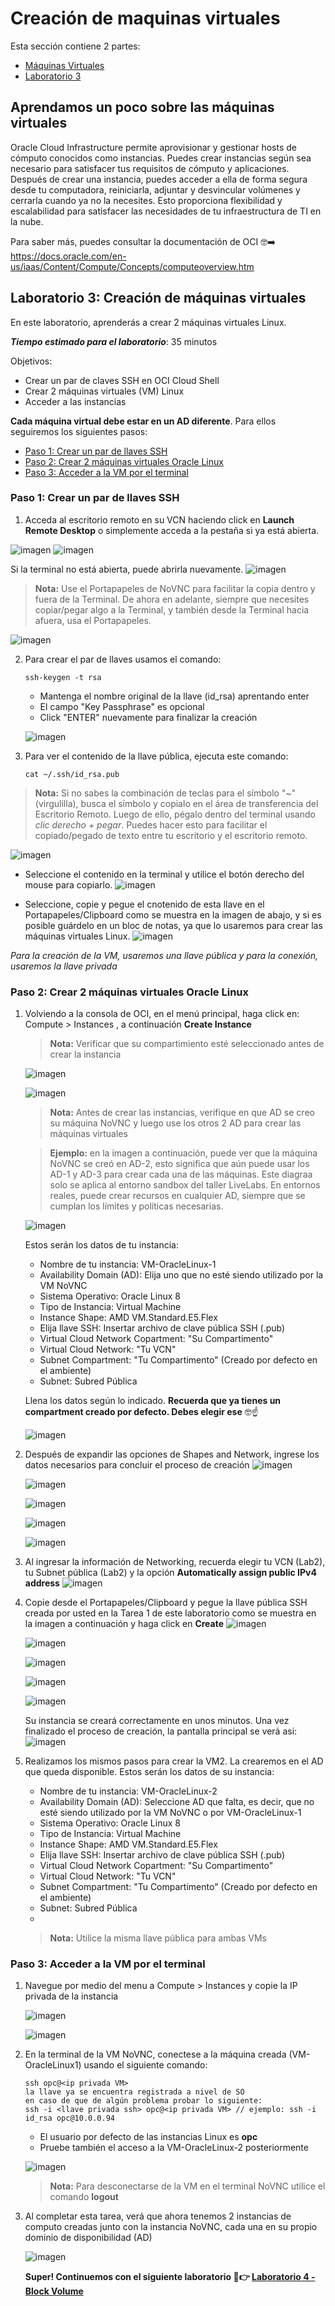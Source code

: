 # Creación de maquinas virtuales

Esta sección contiene 2 partes:
- [Máquinas Virtuales](#aprendamos-un-poco-sobre-las-máquinas-virtuales)
- [Laboratorio 3](#laboratorio-3-creación-de-máquinas-virtuales)

## Aprendamos un poco sobre las máquinas virtuales 

Oracle Cloud Infrastructure permite aprovisionar y gestionar hosts de cómputo conocidos como instancias. Puedes crear instancias según sea necesario para satisfacer tus requisitos de cómputo y aplicaciones. Después de crear una instancia, puedes acceder a ella de forma segura desde tu computadora, reiniciarla, adjuntar y desvincular volúmenes y cerrarla cuando ya no la necesites. Esto proporciona flexibilidad y escalabilidad para satisfacer las necesidades de tu infraestructura de TI en la nube.

Para saber más, puedes consultar la documentación de OCI 🤓➡️ https://docs.oracle.com/en-us/iaas/Content/Compute/Concepts/computeoverview.htm

## Laboratorio 3: Creación de máquinas virtuales

En este laboratorio, aprenderás a crear 2 máquinas virtuales Linux.

_**Tiempo estimado para el laboratorio**_: 35 minutos

Objetivos:
- Crear un par de claves SSH en OCI Cloud Shell
- Crear 2 máquinas virtuales (VM) Linux
- Acceder a las instancias

**Cada máquina virtual debe estar en un AD diferente**. Para ellos seguiremos los siguientes pasos:
- [Paso 1: Crear un par de llaves SSH](#paso-1-crear-un-par-de-llaves-ssh)
- [Paso 2: Crear 2 máquinas virtuales Oracle Linux](#paso-2-crear-2-máquinas-virtuales-oracle-linux)
- [Paso 3: Acceder a la VM por el terminal](#paso-3-acceder-a-la-vm-por-el-terminal)

### Paso 1: Crear un par de llaves SSH

1. Acceda al escritorio remoto en su VCN haciendo click en **Launch Remote Desktop** o simplemente acceda a la pestaña <NoVNC> si ya está abierta. 

 ![imagen](../Lab3-MaquinasVirtuales/imagenes/compute-1.png)
 ![imagen](../Lab3-MaquinasVirtuales/imagenes/compute-2.png)
 
 Si la terminal no está abierta, puede abrirla nuevamente.
 ![imagen](../Lab3-MaquinasVirtuales/imagenes/compute-3.png)
 
 > **Nota:** Use el Portapapeles de NoVNC para facilitar la copia dentro y fuera de la Terminal. De ahora en adelante, siempre que necesites copiar/pegar algo a la Terminal, y también desde la Terminal hacia afuera, usa el Portapapeles.
 
 ![imagen](../Lab3-MaquinasVirtuales/imagenes/compute-4.png)

2. Para crear el par de llaves usamos el comando:

   ```
   ssh-keygen -t rsa
   ```
   - Mantenga el nombre original de la llave (id_rsa) aprentando enter
   - El campo "Key Passphrase" es opcional
   - Click "ENTER" nuevamente para finalizar la creación

   ![imagen](../Lab3-MaquinasVirtuales/imagenes/compute-5.png)

3. Para ver el contenido de la llave pública, ejecuta este comando:
   
   ```
   cat ~/.ssh/id_rsa.pub
   ```
  > **Nota:** Si no sabes la combinación de teclas para el símbolo "~" (virgulilla), busca el símbolo y copialo en el área de transferencia del Escritorio Remoto. Luego de ello, pégalo dentro del terminal usando _clic derecho + pegar_. Puedes hacer esto para facilitar el copiado/pegado de texto entre tu escritorio y el escritorio remoto.

   ![imagen](../Lab3-MaquinasVirtuales/imagenes/compute-6.png)

  * Seleccione el contenido en la terminal y utilice el botón derecho del mouse para copiarlo.
    ![imagen](../Lab3-MaquinasVirtuales/imagenes/compute-7.png)

  * Seleccione, copie y pegue el cnotenido de esta llave en el Portapapeles/Clipboard como se muestra en la imagen de abajo, y si es posible guárdelo en un bloc de notas, ya que lo usaremos para crear las máquinas virtuales Linux.
    ![imagen](../Lab3-MaquinasVirtuales/imagenes/compute-8.png)

    
  _Para la creación de la VM, usaremos una llave pública y para la conexión, usaremos la llave privada_
  
     
### Paso 2: Crear 2 máquinas virtuales Oracle Linux

1. Volviendo a la consola de OCI, en el menú principal, haga click en: Compute > Instances , a continuación **Create Instance**
   > **Nota:** Verificar que su compartimiento esté seleccionado antes de crear la instancia

   ![imagen](../Lab3-MaquinasVirtuales/imagenes/compute-9.png)
   
   ![imagen](../Lab3-MaquinasVirtuales/imagenes/compute-10.png)

   > **Nota:** Antes de crear las instancias, verifique en que AD se creo su máquina NoVNC y luego use los otros 2 AD para crear las máquinas virtuales
   
   > **Ejemplo:** en la imagen a continuación, puede ver que la máquina NoVNC se creó en AD-2, esto significa que aún puede usar los AD-1 y AD-3 para crear cada una de las máquinas. Este diagraa solo se aplica al entorno sandbox del taller LiveLabs. En entornos reales, puede crear recursos en cualquier AD, siempre que se cumplan los límites y políticas necesarias.

   ![imagen](../Lab3-MaquinasVirtuales/imagenes/compute-11.png)

    Estos serán los datos de tu instancia:
    * Nombre de tu instancia: VM-OracleLinux-1
    * Availability Domain (AD): Elija uno que no esté siendo utilizado por la VM NoVNC
    * Sistema Operativo: Oracle Linux 8
    * Tipo de Instancia: Virtual Machine
    * Instance Shape: AMD VM.Standard.E5.Flex
    * Elija llave SSH: Insertar archivo de clave pública SSH (.pub)
    * Virtual Cloud Network Copartment: "Su Compartimento"
    * Virtual Cloud Network: "Tu VCN"
    * Subnet Compartment: "Tu Compartimento" (Creado por defecto en el ambiente)
    * Subnet: Subred Pública

     Llena los datos según lo indicado. **Recuerda que ya tienes un compartment creado por defecto. Debes elegir ese** 🤓☝️
   
   ![imagen](../Lab3-MaquinasVirtuales/imagenes/compute-12.png)

2. Después de expandir las opciones de Shapes and Network, ingrese los datos necesarios para concluir el proceso de creación
   ![imagen](../Lab3-MaquinasVirtuales/imagenes/compute-13.png)

   ![imagen](../Lab3-MaquinasVirtuales/imagenes/compute-14.png)

   ![imagen](../Lab3-MaquinasVirtuales/imagenes/compute-15.png)

   ![imagen](../Lab3-MaquinasVirtuales/imagenes/compute-16.png)

   ![imagen](../Lab3-MaquinasVirtuales/imagenes/compute-17.png)


3. Al ingresar la información de Networking, recuerda elegir tu VCN (Lab2), tu Subnet pública (Lab2) y la opción **Automatically assign public IPv4 address**
   ![imagen](../Lab3-MaquinasVirtuales/imagenes/compute-18.png)
  

4. Copie desde el Portapapeles/Clipboard y pegue la llave pública SSH creada por usted en la Tarea 1 de este laboratorio como se muestra en la imagen a continuación y haga click en **Create**
   ![imagen](../Lab3-MaquinasVirtuales/imagenes/compute-19.png)

   ![imagen](../Lab3-MaquinasVirtuales/imagenes/compute-20.png)

   ![imagen](../Lab3-MaquinasVirtuales/imagenes/compute-21.png)

   ![imagen](../Lab3-MaquinasVirtuales/imagenes/compute-22.png)

   ![imagen](../Lab3-MaquinasVirtuales/imagenes/compute-23.png)

   Su instancia se creará correctamente en unos minutos. Una vez finalizado el proceso de creación, la pantalla principal se verá asi:
   ![imagen](../Lab3-MaquinasVirtuales/imagenes/vm-running.png)

     

6. Realizamos los mismos pasos para crear la VM2. La crearemos en el AD que queda disponible.
   Estos serán los datos de su instancia:
    * Nombre de tu instancia: VM-OracleLinux-2
    * Availability Domain (AD): Seleccione AD que falta, es decir, que no esté siendo utilizado por la VM NoVNC o por VM-OracleLinux-1
    * Sistema Operativo: Oracle Linux 8
    * Tipo de Instancia: Virtual Machine
    * Instance Shape: AMD VM.Standard.E5.Flex
    * Elija llave SSH: Insertar archivo de clave pública SSH (.pub)
    * Virtual Cloud Network Copartment: "Su Compartimento"
    * Virtual Cloud Network: "Tu VCN"
    * Subnet Compartment: "Tu Compartimento" (Creado por defecto en el ambiente)
    * Subnet: Subred Pública
    * 
   > **Nota:** Utilice la misma llave pública para ambas VMs
   

  ### Paso 3: Acceder a la VM por el terminal

  1. Navegue por medio del menu a Compute > Instances y copie la IP privada de la instancia
     
     ![imagen](../Lab3-MaquinasVirtuales/imagenes/compute-9.png)

     ![imagen](../Lab3-MaquinasVirtuales/imagenes/compute-25.png)

     

  2. En la terminal de la VM NoVNC, conectese a la máquina creada (VM-OracleLinux1) usando el siguiente comando:

     ```
     ssh opc@<ip privada VM>
     la llave ya se encuentra registrada a nivel de SO
     en caso de que de algún problema probar lo siguiente:
     ssh -i <llave privada ssh> opc@<ip privada VM> // ejemplo: ssh -i id_rsa opc@10.0.0.94
     ```

     * El usuario por defecto de las instancias Linux es **opc**
     * Pruebe también el acceso a la VM-OracleLinux-2 posteriormente

     ![imagen](../Lab3-MaquinasVirtuales/imagenes/compute-26.png)

     > **Nota:** Para desconectarse de la VM en el terminal NoVNC utilice el comando **logout**
  
  
  3. Al completar esta tarea, verá que ahora tenemos 2 instancias de computo creadas junto con la instancia NoVNC, cada una en su propio dominio de disponibilidad (AD)

     ![imagen](../Lab3-MaquinasVirtuales/imagenes/compute-27.png)

     

     **Super! Continuemos con el siguiente laboratorio 🤩👉 [Laboratorio 4 - Block Volume](https://github.com/kapvar9/oci-FastTrack-infraestructura/blob/main/Lab5-ObjectStorage/Readme.md)**
   
   
